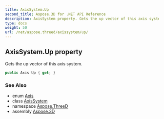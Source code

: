 ```yaml
---
title: AxisSystem.Up
second_title: Aspose.3D for .NET API Reference
description: AxisSystem property. Gets the up vector of this axis system
type: docs
weight: 50
url: /net/aspose.threed/axissystem/up/
---
```

## AxisSystem.Up property

Gets the up vector of this axis system.

```csharp
public Axis Up { get; }
```

### See Also

* enum [Axis](../../axis/)
* class [AxisSystem](../)
* namespace [Aspose.ThreeD](../../../aspose.threed/)
* assembly [Aspose.3D](../../../)


